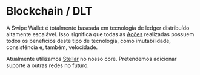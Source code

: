 # Blockchain / DLT

A Swipe Wallet é totalmente baseada em tecnologia de ledger distribuído altamente escalável. 
Isso significa que todas as [Ações](#acoes) realizadas possuem todos os benefícios deste tipo de tecnologia, 
como imutabilidade, consistência e, também, velocidade.

Atualmente utilizamos [Stellar](http://stellar.org) no nosso core. Pretendemos adicionar suporte a outras redes no futuro. 

